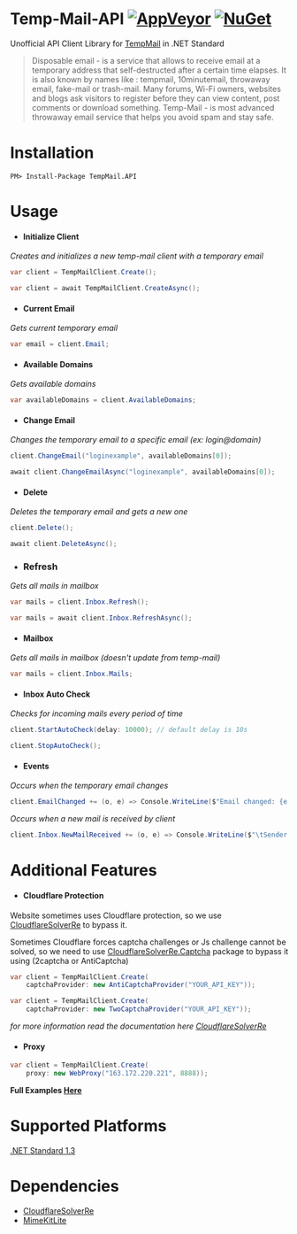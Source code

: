 Temp-Mail-API
[![AppVeyor](https://img.shields.io/appveyor/ci/RyuzakiH/Temp-Mail-API/master.svg?maxAge=60)](https://ci.appveyor.com/project/RyuzakiH/Temp-Mail-API)
[![NuGet](https://img.shields.io/nuget/v/TempMail.API.svg?maxAge=60)](https://www.nuget.org/packages/TempMail.API)
===============

Unofficial API Client Library for [TempMail](https://temp-mail.org) in .NET Standard

> Disposable email - is a service that allows to receive email at a temporary address that self-destructed after a certain time elapses. It is also known by names like : tempmail, 10minutemail, throwaway email, fake-mail or trash-mail. Many forums, Wi-Fi owners, websites and blogs ask visitors to register before they can view content, post comments or download something. Temp-Mail - is most advanced throwaway email service that helps you avoid spam and stay safe.

# Installation

`PM> Install-Package TempMail.API`

# Usage

- #### Initialize Client
_Creates and initializes a new temp-mail client with a temporary email_

```csharp
var client = TempMailClient.Create();
```

```csharp
var client = await TempMailClient.CreateAsync();
```

- #### Current Email
_Gets current temporary email_
```csharp
var email = client.Email;
```

- #### Available Domains
_Gets available domains_

```csharp
var availableDomains = client.AvailableDomains;
```

- #### Change Email
_Changes the temporary email to a specific email (ex: login@domain)_

```csharp
client.ChangeEmail("loginexample", availableDomains[0]);
```
```csharp
await client.ChangeEmailAsync("loginexample", availableDomains[0]);
```

- #### Delete
_Deletes the temporary email and gets a new one_

```csharp
client.Delete();
```
```csharp
await client.DeleteAsync();
```

- ### Refresh
_Gets all mails in mailbox_

```csharp
var mails = client.Inbox.Refresh();
```
```csharp
var mails = await client.Inbox.RefreshAsync();
```

- #### Mailbox
_Gets all mails in mailbox (doesn't update from temp-mail)_

```csharp
var mails = client.Inbox.Mails;
```

- #### Inbox Auto Check
_Checks for incoming mails every period of time_

```csharp
client.StartAutoCheck(delay: 10000); // default delay is 10s
```

```csharp
client.StopAutoCheck();
```

- #### Events

_Occurs when the temporary email changes_

```csharp
client.EmailChanged += (o, e) => Console.WriteLine($"Email changed: {e.Email}");
```

_Occurs when a new mail is received by client_

```csharp
client.Inbox.NewMailReceived += (o, e) => Console.WriteLine($"\tSender: {e.Mail.SenderName}\n\tSubject: {e.Mail.Subject}\n\tBody: {e.Mail.TextBody}");
```

# Additional Features

- #### Cloudflare Protection
Website sometimes uses Cloudflare protection, so we use [CloudflareSolverRe](https://www.nuget.org/packages/CloudflareSolverRe) to bypass it.

Sometimes Cloudflare forces captcha challenges or Js challenge cannot be solved, so we need to use [CloudflareSolverRe.Captcha](https://www.nuget.org/packages/CloudflareSolverRe.Captcha) package to bypass it using (2captcha or AntiCaptcha)

```csharp
var client = TempMailClient.Create(
    captchaProvider: new AntiCaptchaProvider("YOUR_API_KEY"));
```

```csharp
var client = TempMailClient.Create(
    captchaProvider: new TwoCaptchaProvider("YOUR_API_KEY"));
```

_for more information read the documentation here [CloudflareSolverRe](https://github.com/RyuzakiH/CloudflareSolverRe)_

- #### Proxy

```csharp
var client = TempMailClient.Create(
    proxy: new WebProxy("163.172.220.221", 8888));
```

**Full Examples [Here](https://github.com/RyuzakiH/Temp-Mail-API/tree/master/sample/TempMail.Sample)**

# Supported Platforms
[.NET Standard 1.3](https://github.com/dotnet/standard/blob/master/docs/versions.md)

# Dependencies
* [CloudflareSolverRe](https://www.nuget.org/packages/CloudflareSolverRe)
* [MimeKitLite](https://www.nuget.org/packages/MimeKitLite)
